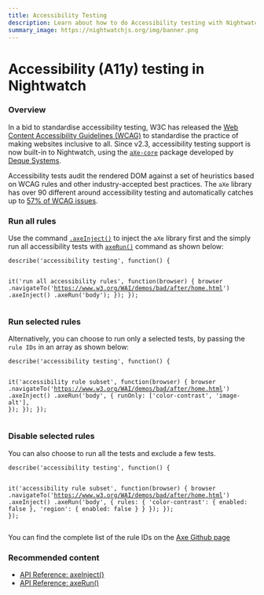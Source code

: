 ```yaml
---
title: Accessibility Testing
description: Learn about how to do Accessibility testing with Nightwatch
summary_image: https://nightwatchjs.org/img/banner.png
---
```


<div class="page-header"><h1>Accessibility (A11y) testing in Nightwatch</h1></div>

### Overview
In a bid to standardise accessibility testing, W3C has released the [Web Content Accessibility Guidelines (WCAG)][1] to standardise the practice of making websites inclusive to all. Since v2.3, accessibility testing support is now built-in to Nightwatch, using the [`aXe-core`][2] package developed by [Deque Systems][3]. 

Accessibility tests audit the rendered DOM against a set of heuristics based on WCAG rules and other industry-accepted best practices.
The `aXe` library has over 90 different around accessibility testing and automatically catches up to [57% of WCAG issues][4].

### Run all rules

Use the command [`.axeInject()`][5] to inject the `aXe` library first and the simply run all accessibility tests with [`axeRun()`][6] command as shown below:

<div class="sample-test"><pre data-language="javascript"><code class="language-javascript">describe('accessibility testing', function() {

  it('run all accessibility rules', function(browser) {
    browser
      .navigateTo('https://www.w3.org/WAI/demos/bad/after/home.html')
      .axeInject()
      .axeRun('body');
  });
});</code></pre></div>

### Run selected rules

Alternatively, you can choose to run only a selected tests, by passing the `rule IDs` in an array as shown below:

<div class="sample-test"><pre data-language="javascript"><code class="language-javascript">describe('accessibility testing', function() {

  it('accessibility rule subset', function(browser) {
    browser
      .navigateTo('https://www.w3.org/WAI/demos/bad/after/home.html')
      .axeInject()
      .axeRun('body', {
        runOnly: ['color-contrast', 'image-alt'],
      });
  });
});</code></pre></div>

### Disable selected rules
You can also choose to run all the tests and exclude a few tests.

<div class="sample-test"><pre data-language="javascript"><code class="language-javascript">describe('accessibility testing', function() {

  it('accessibility rule subset', function(browser) {
    browser
      .navigateTo('https://www.w3.org/WAI/demos/bad/after/home.html')
      .axeInject()
      .axeRun('body', {
        rules: {
            'color-contrast': {
                enabled: false
            },
            'region': {
                enabled: false
            }
        }
    });
  });
});</code></pre></div>


You can find the complete list of the rule IDs on the [Axe Github page][7] 

### Recommended content
- [API Reference: axeInject()][8]
- [API Reference: axeRun()][9]


[1]:	https://www.w3.org/WAI/standards-guidelines/wcag/
[2]:	https://www.npmjs.com/package/axe-core
[3]:	https://www.deque.com/
[4]:	https://www.deque.com/blog/automated-testing-study-identifies-57-percent-of-digital-accessibility-issues/
[5]:	https://nightwatchjs.org/api/axeInject.html
[6]:	https://nightwatchjs.org/api/axeRun.html
[7]:	https://github.com/dequelabs/axe-core/blob/develop/doc/rule-descriptions.md
[8]:	https://nightwatchjs.org/api/axeInject.html
[9]:	https://nightwatchjs.org/api/axeRun.html